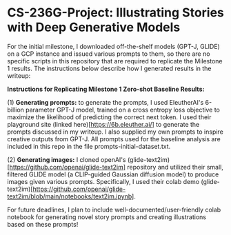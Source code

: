 # CS-236G-Project: Illustrating Stories with Deep Generative Models


For the initial milestone, I downloaded off-the-shelf models (GPT-J, GLIDE) on a GCP instance and issued various prompts to them, so there are no specific scripts in this repository that are required to replicate the Milestone 1 results. The instructions below describe how I generated results in the writeup:


**Instructions for Replicating Milestone 1 Zero-shot Baseline Results:**

(1) **Generating prompts:** to generate the prompts, I used EleutherAI's 6-billion parameter GPT-J model, trained on a cross entropy loss objective to maximize the likelihood of predicting the correct next token. I used their playground site (linked here)[https://6b.eleuther.ai/] to generate the prompts discussed in my writeup. I also supplied my own prompts to inspire creative outputs from GPT-J. All prompts used for the baseline analysis are included in this repo in the file prompts-initial-dataset.txt. 

(2) **Generating images:** I cloned openAI's (glide-text2im) [https://github.com/openai/glide-text2im] repository and utilized their small, filtered GLIDE model (a CLIP-guided Gaussian diffusion model) to produce images given various prompts. Specifically, I used their colab demo (glide-text2im)[https://github.com/openai/glide-text2im/blob/main/notebooks/text2im.ipynb]. 




For future deadlines, I plan to include well-documented/user-friendly colab notebook for generating novel story prompts and creating illustrations based on these prompts!
